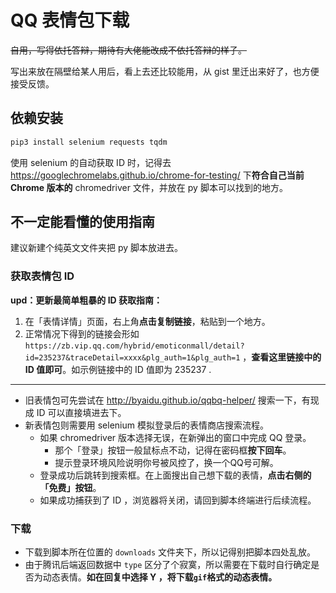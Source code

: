 # QQ 表情包下载

~~自用，写得依托答辩，期待有大佬能改成不依托答辩的样子。~~

写出来放在隔壁给某人用后，看上去还比较能用，从 gist 里迁出来好了，也方便接受反馈。

## 依赖安装
```bash
pip3 install selenium requests tqdm
```
使用 selenium 的自动获取 ID 时，记得去 <https://googlechromelabs.github.io/chrome-for-testing/> 下**符合自己当前 Chrome 版本的** chromedriver 文件，并放在 py 脚本可以找到的地方。


## 不一定能看懂的使用指南

建议新建个纯英文文件夹把 py 脚本放进去。       

### 获取表情包 ID

**upd：更新最简单粗暴的 ID 获取指南：**
1. 在「表情详情」页面，右上角**点击复制链接**，粘贴到一个地方。
2. 正常情况下得到的链接会形如 `https://zb.vip.qq.com/hybrid/emoticonmall/detail?id=235237&traceDetail=xxxx&plg_auth=1&plg_auth=1` ，**查看这里链接中的 ID 值即可**。如示例链接中的 ID 值即为 235237 .

-------
- 旧表情包可先尝试在 <http://byaidu.github.io/qqbq-helper/> 搜索一下，有现成 ID 可以直接填进去下。       
- 新表情包则需要用 selenium 模拟登录后的表情商店搜索流程。      
  - 如果 chromedriver 版本选择无误，在新弹出的窗口中完成 QQ 登录。      
    - 那个「登录」按钮一般鼠标点不动，记得在密码框**按下回车**。      
    - 提示登录环境风险说明你号被风控了，换一个QQ号可解。     
  - 登录成功后跳转到搜索框。在上面搜出自己想下载的表情，**点击右侧的「免费」按钮**。
  - 如果成功捕获到了 ID ，浏览器将关闭，请回到脚本终端进行后续流程。

### 下载

- 下载到脚本所在位置的 `downloads` 文件夹下，所以记得别把脚本四处乱放。
- 由于腾讯后端返回数据中 `type` 区分了个寂寞，所以需要在下载时自行确定是否为动态表情。**如在回复中选择 Y ，将下载`gif`格式的动态表情。**
